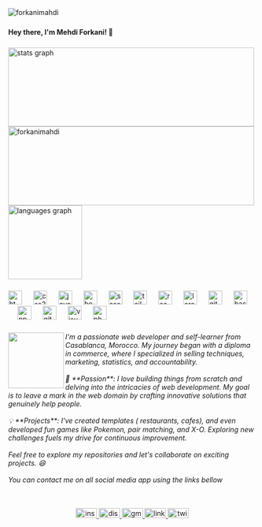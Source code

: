 <div align="left">
  <img src="https://komarev.com/ghpvc/?username=forkanimahdi&label=Profile%20views&color=0e75b6&style=flat" alt="forkanimahdi" /> 
</div>

###

<h4 align="left">Hey there, I'm Mehdi Forkani! 👋</h4>

###

<div align="left">
  <img src="https://github-readme-stats.vercel.app/api?username=forkanimahdi&hide_title=false&hide_rank=false&show_icons=true&&card_width=500&langs_count=5&include_all_commits=true&count_private=true&disable_animations=trur&theme=midnight-purple&locale=en&hide_border=true" height="160" width="500" alt="stats graph"  />

<img  width="500"  height="160" src="https://github-readme-streak-stats.herokuapp.com/?user=forkanimahdi&theme=midnight-purple" alt="forkanimahdi" />
  
  <img src="https://github-readme-stats.vercel.app/api/top-langs?username=forkanimahdi&locale=en&hide_title=false&layout=compact&card_width=1000&langs_count=5&theme=midnight-purple&hide_border=true"  height="150" alt="languages graph"  />

</div>

###

<div align="left">
  <img src="https://cdn.jsdelivr.net/gh/devicons/devicon/icons/html5/html5-original.svg" height="28" alt="html5 logo"  />
  <img width="15" />
  <img src="https://cdn.jsdelivr.net/gh/devicons/devicon/icons/css3/css3-original.svg" height="28" alt="css3 logo"  />
  <img width="15" />
  <img src="https://cdn.jsdelivr.net/gh/devicons/devicon/icons/javascript/javascript-plain.svg" height="28" alt="javascript logo"  />
  <img width="15" />
  <img src="https://cdn.jsdelivr.net/gh/devicons/devicon/icons/bootstrap/bootstrap-original.svg" height="28" alt="bootstrap logo"  />
  <img width="15" />
  <img src="https://cdn.jsdelivr.net/gh/devicons/devicon/icons/sass/sass-original.svg" height="28" alt="sass logo"  />
  <img width="15" />
  <img src="https://skillicons.dev/icons?i=tailwind" height="28" alt="tailwindcss logo"  />
  <img width="15" />
  <img src="https://cdn.jsdelivr.net/gh/devicons/devicon/icons/react/react-original.svg" height="28" alt="react logo"  />
  <img width="15" />
  <img src="https://skillicons.dev/icons?i=laravel" height="28" alt="laravel logo"  />
  <img width="15" />
  <img src="https://cdn.jsdelivr.net/gh/devicons/devicon/icons/git/git-original.svg" height="28" alt="git logo"  />
  <img width="15" />
  <img src="https://cdn.jsdelivr.net/gh/devicons/devicon/icons/bash/bash-original.svg" height="28" alt="bash logo"  />
  <img width="15" />
  <img src="https://cdn.jsdelivr.net/gh/devicons/devicon/icons/npm/npm-original-wordmark.svg" height="28" alt="npm logo"  />
  <img width="15" />
  <img src="https://skillicons.dev/icons?i=github" height="28" alt="github logo"  />
  <img width="15" />
  <img src="https://cdn.jsdelivr.net/gh/devicons/devicon/icons/visualstudio/visualstudio-plain.svg" height="28" alt="visualstudio logo"  />
  <img width="15" />
  <img src="https://cdn.jsdelivr.net/gh/devicons/devicon/icons/photoshop/photoshop-plain.svg" height="28" alt="photoshop logo"  />
</div>

###

<img align="left" height="113" src="https://avatars.githubusercontent.com/u/96060207?v=4"  />

###

<h6 align="left">I'm a passionate web developer and self-learner from Casablanca, Morocco. My journey began with a diploma in commerce, where I specialized in selling techniques, marketing, statistics, and accountability.<br><br>🚀 **Passion**: I love building things from scratch and delving into the intricacies of web development. My goal is to leave a mark in the web domain by crafting innovative solutions that genuinely help people.<br><br>💡 **Projects**: I've created templates ( restaurants, cafes), and even developed fun games like Pokemon, pair matching, and X-O. Exploring new challenges fuels my drive for continuous improvement.<br><br>Feel free to explore my repositories and let's collaborate on exciting projects.  😄<br><br>You can contact me on all social media app using the links bellow</h6>

###

<br clear="both">

<div align="center">
  <a href="https://www.instagram.com/forkanimahdi/" target="_blank">
    <img src="https://raw.githubusercontent.com/maurodesouza/profile-readme-generator/master/src/assets/icons/social/instagram/default.svg" width="43" height="20" alt="instagram logo"  />
  </a>
  <a href="https://discord.com/users/forkanimahdi" target="_blank">
    <img src="https://raw.githubusercontent.com/maurodesouza/profile-readme-generator/master/src/assets/icons/social/discord/default.svg" width="43" height="20" alt="discord logo"  />
  </a>
  <a href="forkanimahdi@gmail.com" target="_blank">
    <img src="https://raw.githubusercontent.com/maurodesouza/profile-readme-generator/master/src/assets/icons/social/gmail/default.svg" width="43" height="20" alt="gmail logo"  />
  </a>
  <a href="https://www.linkedin.com/in/forkanimahdi/" target="_blank">
    <img src="https://raw.githubusercontent.com/maurodesouza/profile-readme-generator/master/src/assets/icons/social/linkedin/default.svg" width="43" height="20" alt="linkedin logo"  />
  </a>
  <a href="https://twitter.com/forkanimahdi" target="_blank">
    <img src="https://raw.githubusercontent.com/maurodesouza/profile-readme-generator/master/src/assets/icons/social/twitter/default.svg" width="43" height="20" alt="twitter logo"  />
  </a>
</div>

###

<br clear="both">



